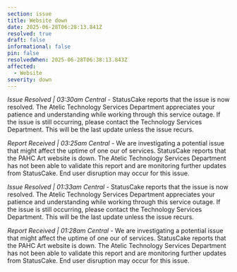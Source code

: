 ```yaml
---
section: issue
title: Website down
date: 2025-06-28T06:28:13.841Z
resolved: true
draft: false
informational: false
pin: false
resolvedWhen: 2025-06-28T06:38:13.843Z
affected:
  - Website
severity: down
---
```

*Issue Resolved | 03:30am Central* - StatusCake reports that the issue is now resolved. The Atelic Technology Services Department appreciates your patience and understanding while working through this service outage. If the issue is still occurring, please contact the Technology Services Department. This will be the last update unless the issue recurs.

*Report Received | 03:25am Central* - We are investigating a potential issue that might affect the uptime of one our of services. StatusCake reports that the PAHC Art website is down. The Atelic Technology Services Department has not been able to validate this report and are monitoring further updates from StatusCake. End user disruption may occur for this issue.

*Issue Resolved | 01:33am Central* - StatusCake reports that the issue is now resolved. The Atelic Technology Services Department appreciates your patience and understanding while working through this service outage. If the issue is still occurring, please contact the Technology Services Department. This will be the last update unless the issue recurs.

*Report Received | 01:28am Central* - We are investigating a potential issue that might affect the uptime of one our of services. StatusCake reports that the PAHC Art website is down. The Atelic Technology Services Department has not been able to validate this report and are monitoring further updates from StatusCake. End user disruption may occur for this issue.